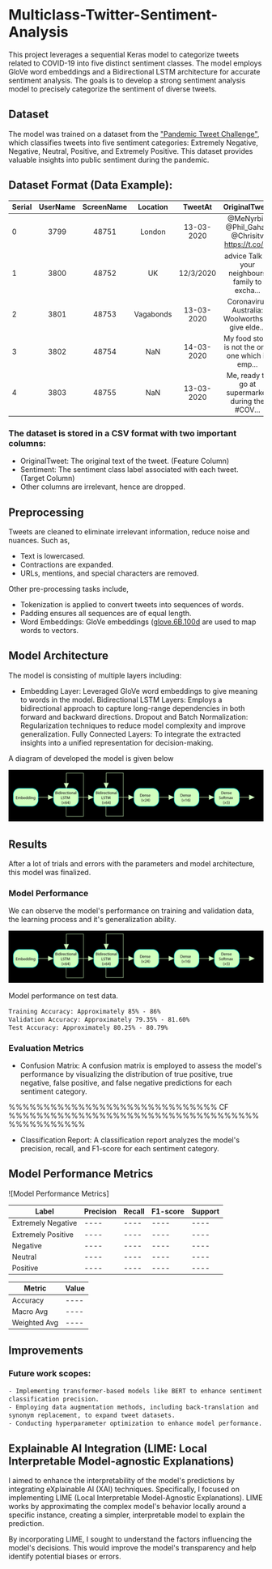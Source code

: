 # Multiclass-Twitter-Sentiment-Analysis

This project leverages a sequential Keras model to categorize tweets related to COVID-19 into five distinct sentiment classes. The model employs GloVe word embeddings and a Bidirectional LSTM architecture for accurate sentiment analysis. The goals is to develop a strong sentiment analysis model to precisely categorize the sentiment of diverse tweets.

## Dataset

The model was trained on a dataset from the ["Pandemic Tweet Challenge"](https://www.kaggle.com/competitions/pandemic-tweet-challenge/overview), which classifies tweets into five sentiment categories: Extremely Negative, Negative, Neutral, Positive, and Extremely Positive. This dataset provides valuable insights into public sentiment during the pandemic.

## Dataset Format (Data Example):


| Serial        | UserName         | ScreenName       | Location         | TweetAt          | OriginalTweet                                           | Sentiment    	   |
| ------------- |:----------------:|:----------------:|:----------------:|:----------------:|:-------------------------------------------------------:|:----------------:|	
| 0             |3799	             |48751             |London            |13-03-2020	       |@MeNyrbie @Phil_Gahan @Chrisitv https://t.co/i...        |Neutral           |
| 1             |3800	             |48752             |UK                |12/3/2020	        |advice Talk to your neighbours family to excha...        |Positive          |
| 2             |3801	             |48753             |Vagabonds         |13-03-2020	       |Coronavirus Australia: Woolworths to give elde...        |Positive          |
| 3             |3802	             |48754             |NaN               |14-03-2020	       |My food stock is not the only one which is emp...  	     |Positive          |
| 4	            |3803	             |48755             |NaN  	           |13-03-2020	        |Me, ready to go at supermarket during the #COV...	       |Extremely Negative|


### The dataset is stored in a CSV format with two important columns:
- OriginalTweet: The original text of the tweet. (Feature Column)
- Sentiment: The sentiment class label associated with each tweet. (Target Column)
- Other columns are irrelevant, hence are dropped.

## Preprocessing

Tweets are cleaned to eliminate irrelevant information, reduce noise and nuances. Such as,
- Text is lowercased.
- Contractions are expanded.
- URLs, mentions, and special characters are removed.

Other pre-processing tasks include,

- Tokenization is applied to convert tweets into sequences of words.
- Padding ensures all sequences are of equal length.
- Word Embeddings: GloVe embeddings ([glove.6B.100d](https://www.kaggle.com/datasets/danielwillgeorge/glove6b100dtxt) are used to map words to vectors.
 

## Model Architecture

The model is consisting of multiple layers including:

- Embedding Layer: Leveraged GloVe word embeddings to give meaning to words in the model.
    Bidirectional LSTM Layers: Employs a bidirectional approach to capture long-range dependencies in both forward and backward directions.
    Dropout and Batch Normalization: Regularization techniques to reduce model complexity and improve generalization.
    Fully Connected Layers: To integrate the extracted insights into a unified representation for decision-making.

A diagram of developed the model is given below


![Developed TF model](https://raw.githubusercontent.com/RezuwanHassan262/Multiclass-Twitter-Sentiment-Analysis/refs/heads/main/figs/model_arch.png) 



 
## Results

After a lot of trials and errors with the parameters and model architecture, this model was finalized.

### Model Performance

We can observe the model's performance on training and validation data, the learning process and it's generalization ability. 

![Model train-Loss Curves](https://raw.githubusercontent.com/RezuwanHassan262/Multiclass-Twitter-Sentiment-Analysis/refs/heads/main/figs/model_arch.png?token=GHSAT0AAAAAACZXN5HVW7ZIZARZP5WKDN7MZZIMKUQ) 


Model performance on test data.

    Training Accuracy: Approximately 85% - 86%
    Validation Accuracy: Approximately 79.35% - 81.60%
    Test Accuracy: Approximately 80.25% - 80.79%

### Evaluation Metrics

- Confusion Matrix: A confusion matrix is employed to assess the model's performance by visualizing the distribution of true positive, true negative, false positive, and false negative predictions for each sentiment category.

%%%%%%%%%%%%%%%%%%%%%%%%%%%%%% CF %%%%%%%%%%%%%%%%%%%%%%%%%%%%%%%%%%%%%%%%%%%%%%%

- Classification Report: A classification report analyzes the model's precision, recall, and F1-score for each sentiment category.

## Model Performance Metrics

![Model Performance Metrics]

| Label               | Precision | Recall | F1-score | Support |
|---------------------|-----------|--------|----------|---------|
| Extremely Negative  | ----      | ----   | ----     | ----    |
| Extremely Positive  | ----      | ----   | ----     | ----    |
| Negative            | ----      | ----   | ----     | ----    |
| Neutral             | ----      | ----   | ----     | ----    |
| Positive            | ----      | ----   | ----     | ----    |

| Metric        | Value |
|---------------|-------|
| Accuracy      | ----  |
| Macro Avg     | ----  |
| Weighted Avg  | ----  |





## Improvements

### Future work scopes:

    - Implementing transformer-based models like BERT to enhance sentiment classification precision.
    - Employing data augmentation methods, including back-translation and synonym replacement, to expand tweet datasets.
    - Conducting hyperparameter optimization to enhance model performance.


## Explainable AI Integration (LIME: Local Interpretable Model-agnostic Explanations)

I aimed to enhance the interpretability of the model's predictions by integrating eXplainable AI (XAI) techniques. Specifically, I focused on implementing LIME (Local Interpretable Model-Agnostic Explanations). LIME works by approximating the complex model's behavior locally around a specific instance, creating a simpler, interpretable model to explain the prediction.

By incorporating LIME, I sought to understand the factors influencing the model's decisions. This would improve the model's transparency and help identify potential biases or errors.

